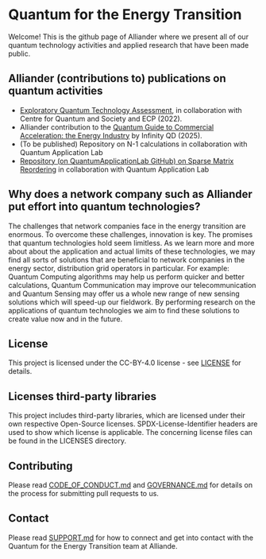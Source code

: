 <!--
SPDX-FileCopyrightText: 2025 Alliander N.V.

SPDX-License-Identifier: CC-BY-4.0
-->

# Quantum for the Energy Transition
Welcome! This is the github page of Alliander where we present all of our quantum technology activities and applied research that have been made public. 

## Alliander (contributions to) publications on quantum activities
- [Exploratory Quantum Technology Assessment](https://begeleidingsethiek.nl/cases/alliander-quantumcomputing-bij-n-1-principe/), in collaboration with Centre for Quantum and Society and ECP (2022).
- Alliander contribution to the [Quantum Guide to Commercial Acceleration: the Energy Industry](https://www.infinityqd.nl/resources/quantum-guide-to-commercial-acceleration-the-energy-industry) by Infinity QD (2025).  
- (To be published) Repository on N-1 calculations in collaboration with Quantum Application Lab
- [Repository (on QuantumApplicationLab GitHub) on Sparse Matrix Reordering](https://github.com/quantumapplicationlab/qreorder) in collaboration with Quantum Application Lab


## Why does a network company such as Alliander put effort into quantum technologies?
The challenges that network companies face in the energy transition are enormous. To overcome these challenges, innovation is key. The promises that quantum technologies hold seem limitless. As we learn more and more about about the application and actual limits of these technologies, we may find all sorts of solutions that are beneficial to network companies in the energy sector, distribution grid operators in particular. For example: Quantum Computing algorithms may help us perform quicker and better calculations, Quantum Communication may improve our telecommunication and Quantum Sensing may offer us a whole new range of new sensing solutions which will speed-up our fieldwork. By performing research on the applications of quantum technologies we aim to find these solutions to create value now and in the future.

## License

This project is licensed under the CC-BY-4.0 license - see [LICENSE](LICENSE.md) for details.

## Licenses third-party libraries

This project includes third-party libraries, which are licensed under their own respective Open-Source licenses. SPDX-License-Identifier headers are used to show which license is applicable. The concerning license files can be found in the LICENSES directory.

## Contributing

Please read [CODE_OF_CONDUCT.md](CODE_OF_CONDUCT.md) and [GOVERNANCE.md](GOVERNANCE.md) for details on the process for submitting pull requests to us.

## Contact

Please read [SUPPORT.md](SUPPORT.md) for how to connect and get into contact with the Quantum for the Energy Transition team at Alliande.
